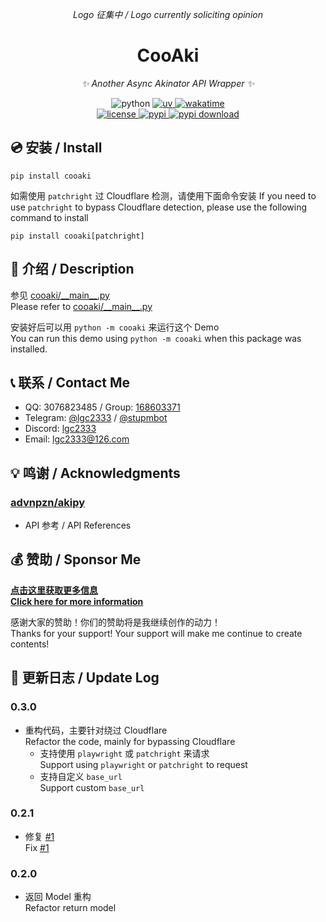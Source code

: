 <!-- markdownlint-disable MD031 MD033 MD036 MD041 -->

<div align="center">

_Logo 征集中 / Logo currently soliciting opinion_

# CooAki

_✨ Another Async Akinator API Wrapper ✨_

<img src="https://img.shields.io/badge/python-3.10+-blue.svg" alt="python">
<a href="https://github.com/astral-sh/uv">
  <img src="https://img.shields.io/endpoint?url=https://raw.githubusercontent.com/astral-sh/uv/main/assets/badge/v0.json" alt="uv">
</a>
<a href="https://wakatime.com/badge/user/b61b0f9a-f40b-4c82-bc51-0a75c67bfccf/project/f33b1b73-7e24-494b-945b-501cf458dc19">
  <img src="https://wakatime.com/badge/user/b61b0f9a-f40b-4c82-bc51-0a75c67bfccf/project/f33b1b73-7e24-494b-945b-501cf458dc19.svg" alt="wakatime">
</a>

<br />

<a href="./LICENSE">
  <img src="https://img.shields.io/github/license/lgc2333/cooaki.svg" alt="license">
</a>
<a href="https://pypi.python.org/pypi/cooaki">
  <img src="https://img.shields.io/pypi/v/cooaki.svg" alt="pypi">
</a>
<a href="https://pypi.python.org/pypi/cooaki">
  <img src="https://img.shields.io/pypi/dm/cooaki" alt="pypi download">
</a>

</div>

## 💿 安装 / Install

```shell
pip install cooaki
```

如需使用 `patchright` 过 Cloudflare 检测，请使用下面命令安装
If you need to use `patchright` to bypass Cloudflare detection, please use the following command to install

```shell
pip install cooaki[patchright]
```

## 📖 介绍 / Description

参见 [cooaki/\_\_main\_\_.py](https://github.com/lgc2333/cooaki/blob/master/cooaki/__main__.py)  
Please refer to [cooaki/\_\_main\_\_.py](https://github.com/lgc2333/cooaki/blob/master/cooaki/__main__.py)

安装好后可以用 `python -m cooaki` 来运行这个 Demo  
You can run this demo using `python -m cooaki` when this package was installed.

## 📞 联系 / Contact Me

- QQ: 3076823485 / Group: [168603371](https://qm.qq.com/q/EikuZ5sP4G)
- Telegram: [@lgc2333](https://t.me/lgc2333) / [@stupmbot](https://t.me/stupmbot)
- Discord: [lgc2333](https://discordapp.com/users/810486152401256448)
- Email: [lgc2333@126.com](mailto:lgc2333@126.com)

## 💡 鸣谢 / Acknowledgments

### [advnpzn/akipy](https://github.com/advnpzn/akipy)

- API 参考 / API References

## 💰 赞助 / Sponsor Me

**[点击这里获取更多信息  
Click here for more information](https://blog.lgc2333.top/donate)**

感谢大家的赞助！你们的赞助将是我继续创作的动力！  
Thanks for your support! Your support will make me continue to create contents!

## 📝 更新日志 / Update Log

### 0.3.0

- 重构代码，主要针对绕过 Cloudflare  
  Refactor the code, mainly for bypassing Cloudflare
  - 支持使用 `playwright` 或 `patchright` 来请求  
    Support using `playwright` or `patchright` to request
  - 支持自定义 `base_url`  
    Support custom `base_url`

### 0.2.1

- 修复 [#1](https://github.com/lgc2333/cooaki/issues/1)  
  Fix [#1](https://github.com/lgc2333/cooaki/issues/1)

### 0.2.0

- 返回 Model 重构  
  Refactor return model
